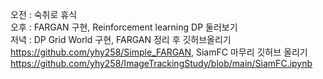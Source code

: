 오전 : 숙취로 휴식  
오후 : FARGAN 구현, Reinforcement learning DP 둘러보기  
저녁 : DP Grid World 구현, FARGAN 정리 후 깃허브올리기 https://github.com/yhy258/Simple_FARGAN, SiamFC 마무리 깃허브 올리기 https://github.com/yhy258/ImageTrackingStudy/blob/main/SiamFC.ipynb 
